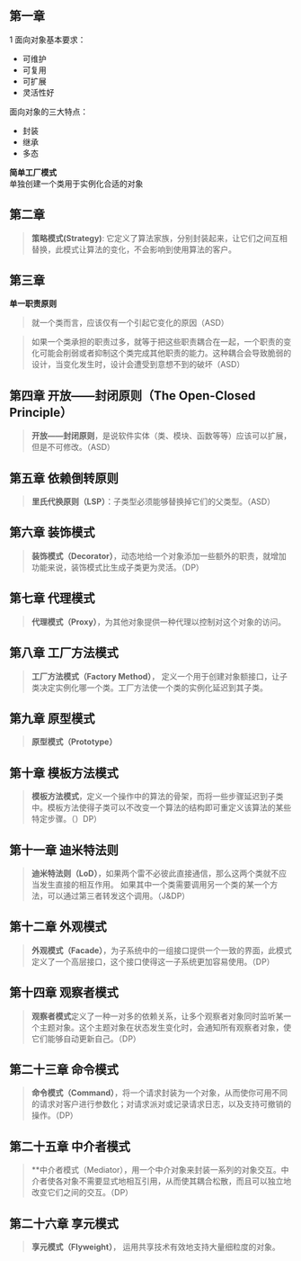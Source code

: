 第一章
---
1 面向对象基本要求：
- 可维护
- 可复用
- 可扩展
- 灵活性好

面向对象的三大特点：
- 封装
- 继承
- 多态

**简单工厂模式**  
单独创建一个类用于实例化合适的对象

第二章
---
> **策略模式(Strategy)**: 它定义了算法家族，分别封装起来，让它们之间互相替换，此模式让算法的变化，不会影响到使用算法的客户。


第三章 
---
**单一职责原则**  
>就一个类而言，应该仅有一个引起它变化的原因（ASD）  

>如果一个类承担的职责过多，就等于把这些职责耦合在一起，一个职责的变化可能会削弱或者抑制这个类完成其他职责的能力。这种耦合会导致脆弱的设计，当变化发生时，设计会遭受到意想不到的破坏（ASD）  

第四章 开放——封闭原则（The Open-Closed Principle）
---
> **开放——封闭原则**，是说软件实体（类、模块、函数等等）应该可以扩展，但是不可修改。（ASD）

第五章 依赖倒转原则
---
> **里氏代换原则（LSP）**：子类型必须能够替换掉它们的父类型。（ASD）

第六章 装饰模式
---
> **装饰模式（Decorator）**，动态地给一个对象添加一些额外的职责，就增加功能来说，装饰模式比生成子类更为灵活。（DP）

第七章 代理模式
---
> **代理模式（Proxy）**，为其他对象提供一种代理以控制对这个对象的访问。

第八章  工厂方法模式
---
> **工厂方法模式（Factory Method）**， 定义一个用于创建对象额接口，让子类决定实例化哪一个类。工厂方法使一个类的实例化延迟到其子类。

第九章 原型模式
---
> **原型模式（Prototype）**

第十章 模板方法模式
---
> **模板方法模式**，定义一个操作中的算法的骨架，而将一些步骤延迟到子类中。模板方法使得子类可以不改变一个算法的结构即可重定义该算法的某些特定步骤。（）DP）

第十一章 迪米特法则
---
> **迪米特法则（LoD）**，如果两个雷不必彼此直接通信，那么这两个类就不应当发生直接的相互作用。
如果其中一个类需要调用另一个类的某一个方法，可以通过第三者转发这个调用。（J&DP）

第十二章 外观模式
---
> **外观模式（Facade）**，为子系统中的一组接口提供一个一致的界面，此模式定义了一个高层接口，这个接口使得这一子系统更加容易使用。（DP）

第十四章 观察者模式
---
> **观察者模式**定义了一种一对多的依赖关系，让多个观察者对象同时监听某一个主题对象。这个主题对象在状态发生变化时，会通知所有观察者对象，使它们能够自动更新自己。（DP）

第二十三章 命令模式
---
> **命令模式（Command）**，将一个请求封装为一个对象，从而使你可用不同的请求对客户进行参数化；对请求派对或记录请求日志，以及支持可撤销的操作。（DP）

第二十五章 中介者模式
---
> **中介者模式（Mediator），用一个中介对象来封装一系列的对象交互。中介者使各对象不需要显式地相互引用，从而使其耦合松散，而且可以独立地改变它们之间的交互。（DP）

第二十六章 享元模式
---
> **享元模式（Flyweight）**， 运用共享技术有效地支持大量细粒度的对象。

